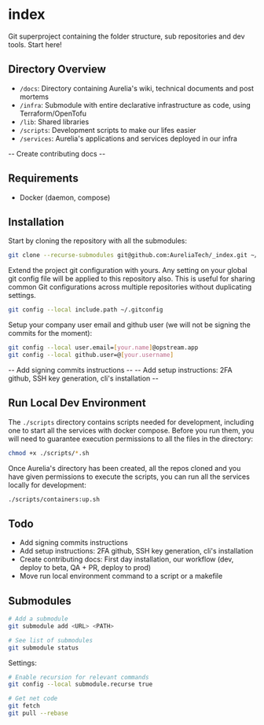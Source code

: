 # index
Git superproject containing the folder structure, sub repositories and dev tools. Start here!

## Directory Overview
- `/docs`: Directory containing Aurelia's wiki, technical documents and post mortems
- `/infra`: Submodule with entire declarative infrastructure as code, using Terraform/OpenTofu
- `/lib`: Shared libraries
- `/scripts`: Development scripts to make our lifes easier
- `/services`: Aurelia's applications and services deployed in our infra

-- Create contributing docs -- 
## Requirements
- Docker (daemon, compose)

## Installation
Start by cloning the repository with all the submodules:
```sh
git clone --recurse-submodules git@github.com:AureliaTech/_index.git ~/dev/aurelia
```

Extend the project git configuration with yours. Any setting on your global git config file will be applied to this repository also.
This is useful for sharing common Git configurations across multiple repositories without duplicating settings.
```sh
git config --local include.path ~/.gitconfig
```

Setup your company user email and github user (we will not be signing the commits for the moment):
```sh
git config --local user.email=[your.name]@opstream.app
git config --local github.user=@[your.username]
```
-- Add signing commits instructions --
-- Add setup instructions: 2FA github, SSH key generation, cli's installation --


## Run Local Dev Environment
The `./scripts` directory contains scripts needed for development, including one to start all the services with docker compose. Before you run them, you will need to guarantee execution permissions to all the files in the directory:
```sh
chmod +x ./scripts/*.sh
```

Once Aurelia's directory has been created, all the repos cloned and you have given permissions to execute the scripts, you can run all the services locally for development:
```sh
./scripts/containers:up.sh
```

## Todo
- Add signing commits instructions
- Add setup instructions: 2FA github, SSH key generation, cli's installation
- Create contributing docs: First day installation, our workflow (dev, deploy to beta, QA + PR, deploy to prod)
- Move run local environment command to a script or a makefile

## Submodules
```sh
# Add a submodule
git submodule add <URL> <PATH>

# See list of submodules
git submodule status
```
Settings:
```sh
# Enable recursion for relevant commands
git config --local submodule.recurse true

# Get net code
git fetch
git pull --rebase
```
